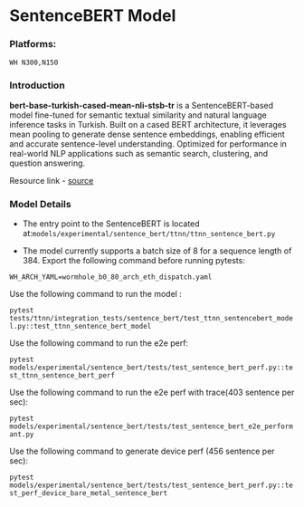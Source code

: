 # SentenceBERT Model

### Platforms:
    WH N300,N150

### Introduction

**bert-base-turkish-cased-mean-nli-stsb-tr** is a SentenceBERT-based model fine-tuned for semantic textual similarity and natural language inference tasks in Turkish. Built on a cased BERT architecture, it leverages mean pooling to generate dense sentence embeddings, enabling efficient and accurate sentence-level understanding. Optimized for performance in real-world NLP applications such as semantic search, clustering, and question answering.

Resource link - [source](https://huggingface.co/emrecan/bert-base-turkish-cased-mean-nli-stsb-tr)

### Model Details

- The entry point to the SentenceBERT is located at:`models/experimental/sentence_bert/ttnn/ttnn_sentence_bert.py`

- The model currently supports a batch size of 8 for a sequence length of 384.
Export the following command before running pytests:

`WH_ARCH_YAML=wormhole_b0_80_arch_eth_dispatch.yaml`

Use the following command to run the model :

`pytest tests/ttnn/integration_tests/sentence_bert/test_ttnn_sentencebert_model.py::test_ttnn_sentence_bert_model`

Use the following command to run the e2e perf:

`pytest models/experimental/sentence_bert/tests/test_sentence_bert_perf.py::test_ttnn_sentence_bert_perf`

Use the following command to run the e2e perf with trace(403 sentence per sec):

`pytest models/experimental/sentence_bert/tests/test_sentence_bert_e2e_performant.py`

Use the following command to generate device perf (456 sentence per sec):

`pytest models/experimental/sentence_bert/tests/test_sentence_bert_perf.py::test_perf_device_bare_metal_sentence_bert`
